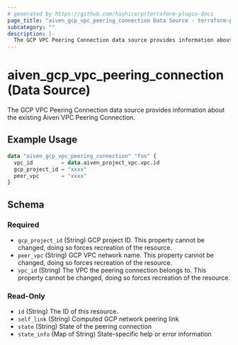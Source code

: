 ```yaml
---
# generated by https://github.com/hashicorp/terraform-plugin-docs
page_title: "aiven_gcp_vpc_peering_connection Data Source - terraform-provider-aiven"
subcategory: ""
description: |-
  The GCP VPC Peering Connection data source provides information about the existing Aiven VPC Peering Connection.
---
```


# aiven_gcp_vpc_peering_connection (Data Source)

The GCP VPC Peering Connection data source provides information about the existing Aiven VPC Peering Connection.

## Example Usage

```terraform
data "aiven_gcp_vpc_peering_connection" "foo" {
  vpc_id         = data.aiven_project_vpc.vpc.id
  gcp_project_id = "xxxx"
  peer_vpc       = "xxxx"
}
```

<!-- schema generated by tfplugindocs -->
## Schema

### Required

- `gcp_project_id` (String) GCP project ID. This property cannot be changed, doing so forces recreation of the resource.
- `peer_vpc` (String) GCP VPC network name. This property cannot be changed, doing so forces recreation of the resource.
- `vpc_id` (String) The VPC the peering connection belongs to. This property cannot be changed, doing so forces recreation of the resource.

### Read-Only

- `id` (String) The ID of this resource.
- `self_link` (String) Computed GCP network peering link
- `state` (String) State of the peering connection
- `state_info` (Map of String) State-specific help or error information

